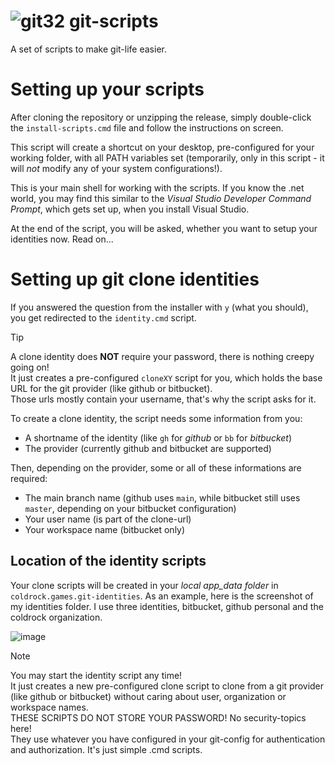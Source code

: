 # ![git32](https://github.com/user-attachments/assets/e57eef6d-49d1-430f-8f62-5818384f7d28) git-scripts
A set of scripts to make git-life easier.

# Setting up your scripts
After cloning the repository or unzipping the release, simply double-click the `install-scripts.cmd` file and follow the instructions on screen.

This script will create a shortcut on your desktop, pre-configured for your working folder, with all PATH variables set (temporarily, only in this script - it will _not_ modify any of your system configurations!).

This is your main shell for working with the scripts. If you know the .net world, you may find this similar to the _Visual Studio Developer Command Prompt_, which gets set up, when you install Visual Studio.

At the end of the script, you will be asked, whether you want to setup your identities now. Read on...

# Setting up git clone identities
If you answered the question from the installer with `y` (what you should), you get redirected to the `identity.cmd` script.

> [!TIP]
> A clone identity does **NOT** require your password, there is nothing creepy going on!\
> It just creates a pre-configured `cloneXY` script for you, which holds the base URL for
> the git provider (like github or bitbucket).\
> Those urls mostly contain your username, that's why the script asks for it.

To create a clone identity, the script needs some information from you:
* A shortname of the identity (like `gh` for _github_ or `bb` for _bitbucket_)
* The provider (currently github and bitbucket are supported)

Then, depending on the provider, some or all of these informations are required:
* The main branch name (github uses `main`, while bitbucket still uses `master`, depending on your bitbucket configuration)
* Your user name (is part of the clone-url)
* Your workspace name (bitbucket only)

## Location of the identity scripts
Your clone scripts will be created in your _local app_data folder_ in `coldrock.games.git-identities`. As an example, here is the screenshot of my identities folder. I use three identities, bitbucket, github personal and the coldrock organization.

![image](https://github.com/user-attachments/assets/7cbbc56c-db0d-4a34-b344-06d8589427b4)


> [!NOTE]
> You may start the identity script any time!\
> It just creates a new pre-configured clone script to clone from a git provider (like github or bitbucket) without caring about user, organization or workspace names.\
> THESE SCRIPTS DO NOT STORE YOUR PASSWORD! No security-topics here!\
> They use whatever you have configured in your git-config for authentication and authorization. It's just simple .cmd scripts.
